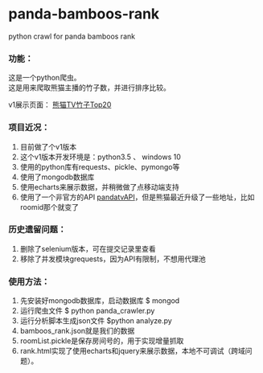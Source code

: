 # panda-bamboos-rank   
python crawl for panda bamboos rank    
    
### 功能：
这是一个python爬虫。    
这是用来爬取熊猫主播的竹子数，并进行排序比较。 

v1展示页面： [熊猫TV竹子Top20](http://zuilexuan.com/panda/rank.html)

### 项目近况：
1. 目前做了个v1版本
2. 这个v1版本开发环境是：python3.5 、 windows 10
3. 使用的python库有requests、pickle、pymongo等
4. 使用了mongodb数据库
5. 使用echarts来展示数据，并稍微做了点移动端支持
6. 使用了一个非官方的API  [pandatvAPI](https://github.com/MatteO-Matic/pandatvAPI)，但是熊猫最近升级了一些地址，比如roomid那个就变了

### 历史遗留问题：
1. 删除了selenium版本，可在提交记录里查看
2. 移除了并发模块grequests，因为API有限制，不想用代理池 

### 使用方法：
1. 先安装好mongodb数据库，启动数据库 $ mongod
2. 运行爬虫文件 $ python panda_crawler.py
3. 运行分析脚本生成json文件 $python analyze.py
4. bamboos_rank.json就是我们的数据
5. roomList.pickle是保存房间号的，用于实现增量抓取
6. rank.html实现了使用echarts和jquery来展示数据，本地不可调试（跨域问题）。

   
